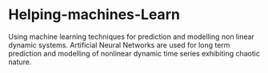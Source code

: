 # Helping-machines-Learn
Using machine learning techniques for prediction and modelling non linear dynamic systems. Artificial Neural Networks are used for long term prediction and modelling of nonlinear dynamic time series exhibiting chaotic nature.
